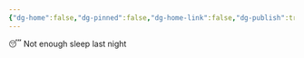 ```yaml
---
{"dg-home":false,"dg-pinned":false,"dg-home-link":false,"dg-publish":true,"tags":["dgblip"],"disabled rules":["yaml-title","yaml-title-alias","file-name-heading"],"title":"philipp on mastodon @ 2023-02-03","created-date":"2023-02-03T05:55:59","id":109799260779457820,"updated-date":"2025-05-02T08:50:43","dg-path":"blips/109799260779457821.md","permalink":"/blips/109799260779457821/","dgPassFrontmatter":true}
---
```



😴 Not enough sleep last night



